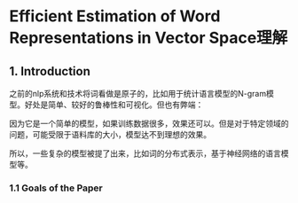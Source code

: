 # Efficient Estimation of Word Representations in Vector Space理解



## 1. Introduction

之前的nlp系统和技术将词看做是原子的，比如用于统计语言模型的N-gram模型。好处是简单、较好的鲁棒性和可视化。但也有弊端：

因为它是一个简单的模型，如果训练数据很多，效果还可以。但是对于特定领域的问题，可能受限于语料库的大小，模型达不到理想的效果。



所以，一些复杂的模型被提了出来，比如词的分布式表示，基于神经网络的语言模型等。



### 1.1 Goals of the Paper





